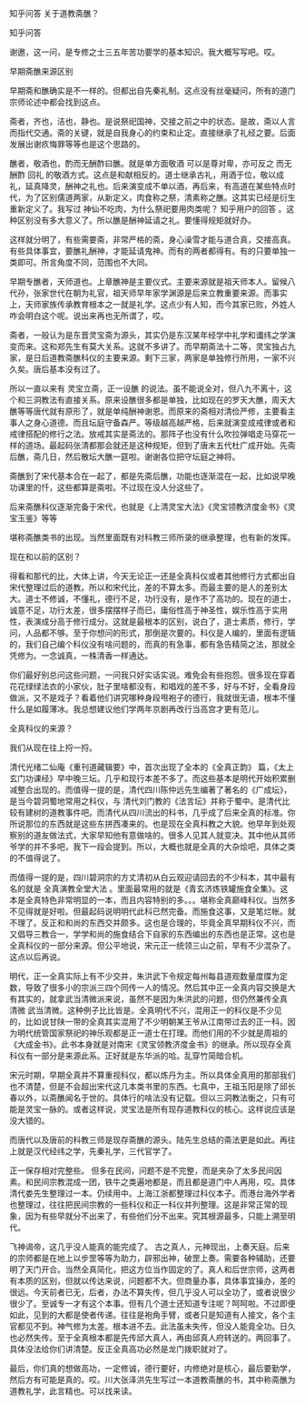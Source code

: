  
 知乎问答 关于道教斋醮？ 
 
 
 
 
 
 知乎问答 
 
 

 

 谢邀，这一问，是专修之士三五年苦功要学的基本知识。我大概写写吧。哎。

 

 早期斋醮来源区别 

 

 早期斋和醮确实是不一样的。但都出自先秦礼制。这点没有丝毫疑问，所有的道门宗师论述中都会找到这点。

 斋者，齐也，洁也，静也。是说祭祀国神，交接之前之中的状态。是故，斋以人言而指代交通。斋的关键，就是自我身心的约束和止定。直接继承了礼经之要。后面发展出谢疚悔罪等等也是这个思路的。

 

 醮者，敬酒也，酌而无酬酢曰醮。就是单方面敬酒 可以是尊对卑，亦可反之 而无酬酢 回礼 的敬酒方式。这点是和献相反的。道士继承古礼，用酒于位，敬以成礼，延真降灵，酬神之礼也。后来演变成不单以酒，再后来，有高道在某些特点时代，为了区别儒道两家，从新定义，肉食称之祭，清素称之醮。这其实已经是衍生重新定义了。我写过 神仙不吃肉，为什么祭祀要用肉类呢？ 知乎用户的回答 。这种区别没有多大意义了。所以醮是酬神延请之礼。要懂得规矩就好办。

 

 这样就分明了，有些需要斋，非常严格的斋，身心澡雪才能与道合真，交接高真。有些具体事宜，要醮礼酬神，才能延请鬼神。而有的两者都得有。有的只要单独一类即可。所言角度不同，范围也不大同。

 

 早期专醮者，天师道也。上章醮神是主要仪式。主要来源就是祖天师本人。留候八代孙，张家世代在朝为礼官，祖天师早年家学渊源是后来立教重要来源。而事实上，天师家族传承教育根本之一就是礼学。这点少有人知，而今其家已败，外姓人咋会明白这个呢。说出来再也无所谓了，哎。

 

 斋者，一般认为是东晋灵宝斋为源头，其实仍是东汉某年经学中礼学和谶纬之学演变而来。这和郑先生有莫大关系。这就不多讲了。而早期斋法十二等，灵宝独占九家，是日后道教斋醮科仪的主要来源。剩下三家，两家是单独修行所用，一家不兴久矣。唐后基本没有过了。

 

 所以一直以来有 灵宝立斋，正一设醮 的说法。虽不能说全对，但八九不离十，这个和三洞教法有直接关系。原来设醮很多都是单独，比如现在的罗天大醮，周天大醮等等唐代就有原形了，就是单纯酬神谢恩。而原来的斋相对清俭严修，主要看主事人之身心道德。而且坛庭守备森严。等级越高越严格，后来就演变成戒律或者和戒律搭配的修行之法。放戒其实是斋法的。那阵子也没有什么吹拉弹唱走马穿花一样的道场。最起码张清都那会就还是这种规矩，但到了唐末五代杜广成开始。先斋后醮，斋几日，然后散坛大醮一筵啦。谢谢各位把守坛庭之神将。

 

 斋醮到了宋代基本合在一起了，都是先斋后醮，功能也逐渐混在一起，比如说早晚功课里的忏，这些都算是斋啦。不过现在没人分这些了。

 

 后来斋醮科仪逐渐完备于宋代，也就是《上清灵宝大法》《灵宝领教济度金书》《灵宝玉鉴》等等

 堪称斋醮类书的出现。当然里面既有对科教三师所录的继承整理，也有新的发挥。

 

 现在和以前的区别？ 

 

 得看和那代的比，大体上讲，今天无论正一还是全真科仪或者其他修行方式都出自宋代整理过后的道教。所以和宋代比，差的不算太多。而最主要的是人的差别太大。道士不修诚，不懂礼，德行不足，功行没有，是作不了高功的。现在的道士，诚意不足，功行太差，很多摆摆样子而已，庸俗性高于神圣性，娱乐性高于实用性，表演成分高于修行成分。这就是最根本的区别，说白了，道士素质，修行，学问，人品都不够。至于你想问的形式，那倒是次要的。科仪是人编的，里面有逻辑的，我们自己编个科仪没有啥问题的，而真的有急事，都有急告精简之法，那就全凭修为。一念诚真，一株清香一样通达。

 

 你们最好别总问这些问题，一问我只好实话实说。难免会有些抱怨。很多现在穿着花花绿绿法衣的小家伙，肚子里啥都没有，和唱戏的差不多，好与不好，全看身段做派，又不是戏子？看着他们讲究哪种身段甩袍子的德行，我就很无语，根本不懂什么是如履薄冰。我总想建议他们学两年京剧再改行当高宫才更有范儿。

 

 全真科仪的来源？ 

 我们从现在往上捋一捋。

 清代光绪二仙庵《重刊道藏辑要》中，首次出现了全本的《全真正韵》 篇，《太上玄门功课经》早中晚三坛。几乎和现行本差不多了。而这些基本是明代开始积累删减整合出现的。而值得一提的是，清代四川陈仲远先生编著了著名的《广成坛》，是当今碧洞蜀地常用之科仪，与 清代刘门教的《法言坛》并称于蜀中。是清代比较有建树的道教事件吧。而清代从四川流出的科书，几乎成了后来全真的标准。你所说那位的东西就是这些东拼西凑来的。也是现在全真科教之大貌。他早年到处观察别的道友做法式，大家早知他有意做啥的。很多人见其人就变决。其中他从其师爷学的并不多吧，我下一段会提到。所以，大概也就是全真的大杂烩吧，具体之类的不值得说了。

 

 而值得一提的是，四川碧洞宗的方丈清初从白云观迎请回去的不少科本，其中最有名的就是 全真演教全堂大法 。里面最常用的就是《青玄济炼铁罐施食全集》。这本是全真特色非常明显的一本，而且内容特别的多。。。堪称全真巅峰科仪。当然多不见得就是好啦。但最起码说明明代此科已然完备。而施食这事，又是笔烂帐。就不理了。反正和和尚的东西交并颇多。这也是合理的，毕竟全真早期科仪不兴，而又倡导三教合一，学学和尚的施食结合下自家的东西编出的东西也是正常。这也是全真科仪的一部分来源。但公平地说，宋元正一统领三山之前，早有不少混杂了。这点以后再说。

 

 明代，正一全真实际上有不少交并，朱洪武下令规定每州每县道观数量度牒为定数，导致了很多小的宗派三四个同传一人的情况。然后其中正一全真内容交换是大有其实的，就拿武当清微派来说，虽然不是因为朱洪武的问题，但仍然兼传全真 清微 武当清微。这种例子比比皆是。全真明代不兴，混用正一的科仪是不少见的，比如说甘陕一带的全真其实混用了不少明朝某王爷从江南带过去的正一科。因为明代统管国家祭祀的神乐观都是正一道士在打理。而他们用的不少就是周祖的《大成金书》。此书本身就是对南宋《灵宝领教济度金书》的继承。所以现存全真科仪有一部分是来源此系。正好就是东华派的哈。乱穿竹简暗合机。

 

 宋元时期，早期全真并不算重视科仪，都以炼丹为主。所以具体全真用的那部我们也不清楚，但是不会超出宋代这几本类书里的东西。七真中，王祖玉阳是除了邱长春以外，以斋醮闻名于世的。具体行的啥法没有记载。但以三洞教法衡之，只有可能是灵宝一脉的。或者这样说，灵宝法是所有现存道教科仪的核心。这样说应该是没大错的。

 

 而唐代以及唐前的科教三师是现存斋醮的源头。陆先生总结的斋法更是如此。再往上就是汉代经纬之学，先秦礼学，三代官学了。

 

 正一保存相对完整些。 但多在民间，问题不是不完整，而是夹杂了太多民间因素。和民间宗教混成一团，铁牛之类遍地都是，而且都是道门中人再用，哎。具体清代娄先生整理过一本。仍续用中。上海江浙都整理过科仪本子。而港台海外学者也整理过，往往把民间宗教的一些科仪和正一科仪并列整理。这是非常正常的现象，因为有些早就分不出来了，有些他们分不出来。究其根源最多，只能上溯至明代。

 

 飞神谒帝，这几乎没人能真的能完成了。 古之真人，元神现出，上奏天庭。后来的宗师都是在地上以步罡等等为助力，辟邪出神，破罡上奏。需要各种辅助，还要明了天门开合。当然全真简化，把这方位当作固定的了。真人和后世宗师，这两者有本质的区别，但就以传达来说，问题都不大。但商量办事，具体事宜操办，差的很远。今天前者已无，后者，办法不算失传，但几乎没人可以全功了，或者说很少很少了。至诚专一才有这个本事。但有几个道士还知道专注呢？呵呵啦。不过即便如此，见到的大都是使者传递。往往是袍角手臂，或者只是知道有人接文，各个主官都见不到。神气修为太差。根本进不去。此法虽未失传，但没人能竟全功。日久也必然失传。至于全真根本都是先传邱大真人，再由邱真人府转送的。两回事了。具体没法给你们讲清楚。反正全真高功必然是龙门拨职就对了。

 

 最后，你们真的想做高功，一定修诚，德行要好，内修绝对是核心，最后要勤学，然后方有可能是真的。哎。川大张泽洪先生写过一本道教斋醮的书，其中称斋醮为道教礼学，此言精也。可以找来读。 